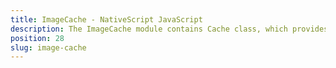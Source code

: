 ```yaml
---
title: ImageCache - NativeScript JavaScript
description: The ImageCache module contains Cache class, which provides the functionality for caching the source for the already downloaded images and allows their reuse. The example demonstrates the basics scenario, where this functionality is used.
position: 28
slug: image-cache
---
```

